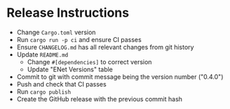 # Release Instructions

- Change `Cargo.toml` version
- Run `cargo run -p ci` and ensure CI passes
- Ensure `CHANGELOG.md` has all relevant changes from git history
- Update `README.md`
  - Change `#[dependencies]` to correct version
  - Update "ENet Versions" table
- Commit to git with commit message being the version number ("0.4.0")
- Push and check that CI passes
- Run `cargo publish`
- Create the GitHub release with the previous commit hash
